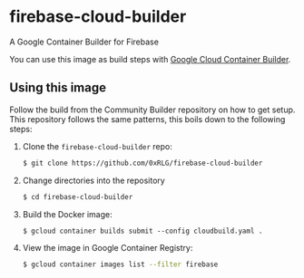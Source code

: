 # firebase-cloud-builder

A Google Container Builder for Firebase

You can use this image as build steps with
[Google Cloud Container Builder](https://cloud.google.com/container-builder/docs/).

## Using this image

Follow the build from the Community Builder repository on how to get setup. This repository follows the same patterns,
this boils down to the following steps:

1. Clone the `firebase-cloud-builder` repo:

   ```sh
   $ git clone https://github.com/0xRLG/firebase-cloud-builder
   ```

2. Change directories into the repository

   ```sh
   $ cd firebase-cloud-builder
   ```

3. Build the Docker image:

   ```
   $ gcloud container builds submit --config cloudbuild.yaml .
   ```

4. View the image in Google Container Registry:

   ```sh
   $ gcloud container images list --filter firebase
   ```
